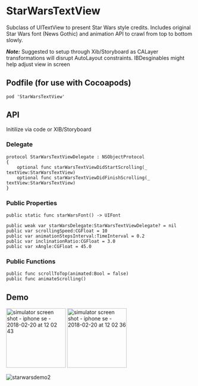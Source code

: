 # StarWarsTextView

Subclass of UITextView to present Star Wars style credits. 
Includes original Star Wars font (News Gothic) and animation API to crawl from top to bottom slowly.

<b><i>Note:</i></b> Suggested to setup through Xib/Storyboard as CALayer transformations will disrupt AutoLayout constraints. IBDesginables might help adjust view in screen

## Podfile (for use with Cocoapods)
`pod 'StarWarsTextView' `

## API

Initilize via code or XIB/Storyboard

### Delegate

    protocol StarWarsTextViewDelegate : NSObjectProtocol
    {
        optional func starWarsTextViewDidStartScrolling(_ textView:StarWarsTextView)
        optional func starWarsTextViewDidFinishScrolling(_ textView:StarWarsTextView)
    }

### Public Properties
    public static func starWarsFont() -> UIFont
    
    public weak var starWarsDelegate:StarWarsTextViewDelegate? = nil
    public var scrollingSpeed:CGFloat = 10
    public var animationStepsInterval:TimeInterval = 0.2
    public var inclinationRatio:CGFloat = 3.0
    public var xAngle:CGFloat = 45.0

### Public Functions

    public func scrollToTop(animated:Bool = false)
    public func animateScrolling()

## Demo
<img width="160" alt="simulator screen shot - iphone se - 2018-02-20 at 12 02 43" src="https://user-images.githubusercontent.com/2383901/36440789-2e6d45a2-1636-11e8-88d4-0a595d786104.png"> <img width="160" alt="simulator screen shot - iphone se - 2018-02-20 at 12 02 36" src="https://user-images.githubusercontent.com/2383901/36440790-2e790c5c-1636-11e8-89ae-87726b30f98c.png">


![starwarsdemo2](https://user-images.githubusercontent.com/2383901/36433632-910386e0-1622-11e8-8915-4e68ae656fd0.gif)
